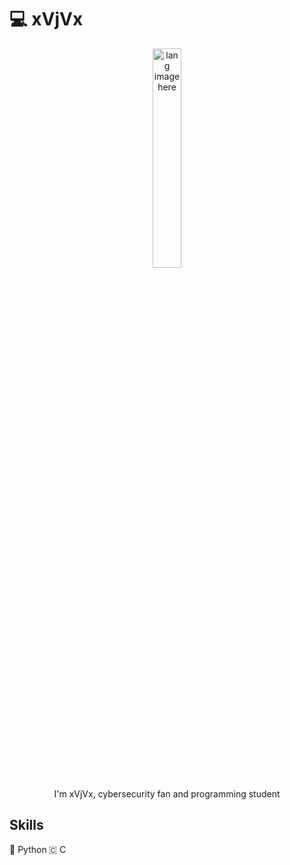 # :computer: xVjVx

<p align="center"><img width="30%" src="https://github.com/alansmathew/alansmathew/raw/master/lang.gif" alt="lang image here" /></p>

<p align="center"> I'm xVjVx, cybersecurity fan and programming student</p>

## Skills

🐍 Python
🇨 C

